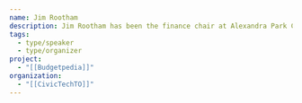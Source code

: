 ```yaml
---
name: Jim Rootham
description: Jim Rootham has been the finance chair at Alexandra Park Co-op for most of the past 30 years, as well as a board member and president on occasion. He has been a member of the More Co-op Housing Collective since 2019.
tags:
  - type/speaker
  - type/organizer
project:
  - "[[Budgetpedia]]"
organization:
  - "[[CivicTechTO]]"
---
```


